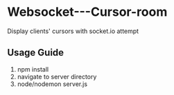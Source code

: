 # Websocket---Cursor-room
Display clients' cursors with socket.io attempt

## Usage Guide 

1) npm install
2) navigate to server directory
3) node/nodemon server.js

